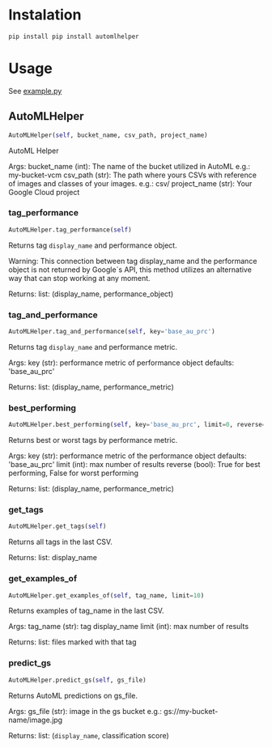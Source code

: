 # Instalation

```
pip install pip install automlhelper
```

# Usage

See [example.py](https://github.com/N2BBrasil/automl-helper/blob/master/example.py)


## AutoMLHelper
```python
AutoMLHelper(self, bucket_name, csv_path, project_name)
```
AutoML Helper

Args:
    bucket_name (int): The name of the bucket utilized in AutoML e.g.: my-bucket-vcm
    csv_path (str): The path where yours CSVs with reference of images and classes of your images. e.g.: csv/
    project_name (str): Your Google Cloud project

### tag_performance
```python
AutoMLHelper.tag_performance(self)
```
Returns tag `display_name` and performance object.

Warning: This connection between tag display_name and the performance object is not returned by Google`s API, this method utilizes an alternative way that can stop working at any moment.

Returns:
    list: (display_name, performance_object)

### tag_and_performance
```python
AutoMLHelper.tag_and_performance(self, key='base_au_prc')
```
Returns tag `display_name` and performance metric.

Args:
    key (str): performance metric of performance object defaults: 'base_au_prc'

Returns:
    list: (display_name, performance_metric)

### best_performing
```python
AutoMLHelper.best_performing(self, key='base_au_prc', limit=0, reverse=True)
```
Returns best or worst tags by performance metric.

Args:
    key (str): performance metric of the performance object defaults: 'base_au_prc'
    limit (int): max number of results
    reverse (bool): True for best performing, False for worst performing

Returns:
    list: (display_name, performance_metric)

### get_tags
```python
AutoMLHelper.get_tags(self)
```
Returns all tags in the last CSV.

Returns:
    list: display_name

### get_examples_of
```python
AutoMLHelper.get_examples_of(self, tag_name, limit=10)
```
Returns examples of tag_name in the last CSV.

Args:
    tag_name (str): tag display_name
    limit (int): max number of results

Returns:
    list: files marked with that tag

### predict_gs
```python
AutoMLHelper.predict_gs(self, gs_file)
```
Returns AutoML predictions on gs_file.

Args:
    gs_file (str): image in the gs bucket e.g.: gs://my-bucket-name/image.jpg

Returns:
    list: (`display_name`, classification score)

